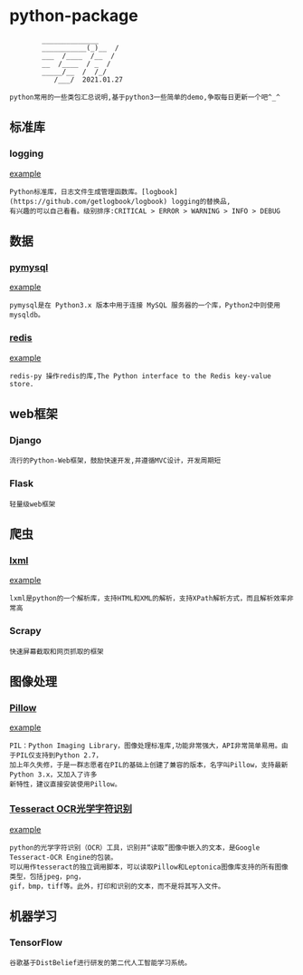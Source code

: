 # python-package
            ______________
            ___________(_)__  /
            ___  /____  /__  / 
            __  /____  / _  /  
            _____/__  /  /_/   
               /___/  2021.01.27
     
    python常用的一些类包汇总说明,基于python3一些简单的demo,争取每日更新一个吧^_^

## 标准库

### logging
[example](./example/logging/)

    Python标准库，日志文件生成管理函数库。[logbook](https://github.com/getlogbook/logbook) logging的替换品,
    有兴趣的可以自己看看。级别排序:CRITICAL > ERROR > WARNING > INFO > DEBUG

## 数据

### [pymysql](https://github.com/PyMySQL/PyMySQL)
[example](./example/pymysql/)

    pymysql是在 Python3.x 版本中用于连接 MySQL 服务器的一个库，Python2中则使用mysqldb。

### [redis](https://github.com/WoLpH/redis-py)
[example](./example/redis/)

    redis-py 操作redis的库,The Python interface to the Redis key-value store. 

## web框架

### Django

    流行的Python-Web框架，鼓励快速开发,并遵循MVC设计，开发周期短

### Flask

    轻量级web框架

## 爬虫

### [lxml](https://github.com/lxml/lxml)
[example](./example/lxml/)

    lxml是python的一个解析库，支持HTML和XML的解析，支持XPath解析方式，而且解析效率非常高

### Scrapy

    快速屏幕截取和网页抓取的框架

## 图像处理

### [Pillow](https://github.com/python-pillow/Pillow)
[example](./example/pillow/)

    PIL：Python Imaging Library，图像处理标准库,功能非常强大，API非常简单易用。由于PIL仅支持到Python 2.7，
    加上年久失修，于是一群志愿者在PIL的基础上创建了兼容的版本，名字叫Pillow，支持最新Python 3.x，又加入了许多
    新特性，建议直接安装使用Pillow。

### [Tesseract OCR光学字符识别](https://github.com/madmaze/pytesseract)
[example](./example/tesseract/)

    python的光学字符识别（OCR）工具，识别并“读取”图像中嵌入的文本，是Google Tesseract-OCR Engine的包装。
    可以用作tesseract的独立调用脚本，可以读取Pillow和Leptonica图像库支持的所有图像类型，包括jpeg，png，
    gif，bmp，tiff等。此外，打印和识别的文本，而不是将其写入文件。

## 机器学习

### TensorFlow

    谷歌基于DistBelief进行研发的第二代人工智能学习系统。